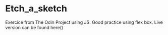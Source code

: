# Etch_a_sketch
Exercice from The Odin Project using JS. Good practice using flex box. Live version can be found here()

